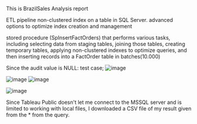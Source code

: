 This is BrazilSales Analysis report

ETL pipeline
non-clustered index on a table in SQL Server. advanced options to optimize index creation and management

stored procedure (SpInsertFactOrders) that performs various tasks, including selecting data from staging tables, joining those tables, creating temporary tables, applying non-clustered indexes to optimize queries, and then inserting records into a FactOrder table in batches(10.000)

Since the audit value is NULL: test case;
![image](https://github.com/user-attachments/assets/71cf348a-2fde-4bcd-a0ff-6d6c4cfe6b7b)

![image](https://github.com/user-attachments/assets/f23a8092-4648-46d1-8bb4-1cc87c014cb6) ![image](https://github.com/user-attachments/assets/e5c41451-b41f-4cb8-a765-43be4b542b83)



![image](https://github.com/user-attachments/assets/f021e6c0-2c42-40cd-964a-c4796d215d21)

Since Tableau Public doesn't let me connect to the MSSQL server and is limited to working with local files, I downloaded a CSV file of my result given from the * from the query.
